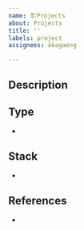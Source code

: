 ```yaml
---
name: 🏗️Projects
about: Projects
title: ''
labels: project
assignees: akagaeng

---
```


## Description

> 

## Type

* 

## Stack

* 

## References

* 
